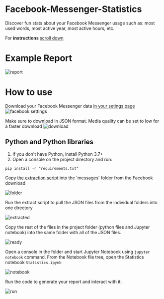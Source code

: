 # Facebook-Messenger-Statistics
Discover fun stats about your Facebook Messenger usage such as: most used words, most active year, most active hours, etc.

For **instructions** [scroll down](#how-to-use)

# Example Report
![report](pictures/screenshot.png)

# How to use

Download your Facebook Messenger data [in your setings page](https://www.facebook.com/settings)
![facebook settings](pictures/download.png)

Make sure to download in JSON format. Media quality can be set to low for a faster download
![download](pictures/download_page.PNG)
## Python and Python libraries

1. If you don't have Python, install Python 3.7+
2. Open a console on the project directory and run:
```
pip install -r "requirements.txt"
```

Copy [the extraction script](extract.py) into the 'messages' folder from the Facebook download

![folder](pictures/folder.png)

Run the extract script to pull the JSON files from the individual folders into one directory

![extracted](pictures/extracted_folder.png)

Copy the rest of the files in the project folder (python files and Jupyter notebook) into the same folder with all of the JSON files.

![ready](pictures/ready.png)

Open a console in the folder and start Jupyter Notebook using `jupyter notebook` command.
From the Notebook file tree, open the Statistics notebook `Statistics.ipynb`

![notebook](pictures/notebook.png)


Run the code to generate your report and interact with it:

![run](pictures/run.png)

